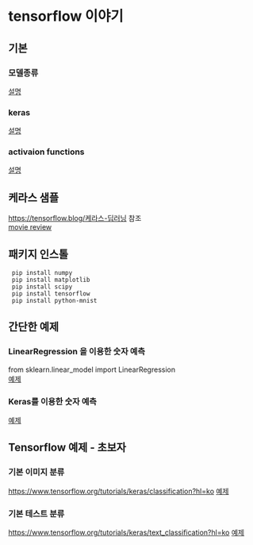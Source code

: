 # tensorflow 이야기

## 기본
### 모델종류
[설명](basic/model.md)
### keras
[설명](basic/keras.md)
### activaion functions
[설명](basic/activation.md)

## 케라스 샘플
https://tensorflow.blog/케라스-딥러닝 참조 \
[movie review](keras_sample/movie_review.md)

## 패키지 인스톨
```
 pip install numpy
 pip install matplotlib
 pip install scipy
 pip install tensorflow
 pip install python-mnist
```
## 간단한 예제
### LinearRegression 을 이용한 숫자 예측 
from sklearn.linear_model import LinearRegression <br>
[예제](linearregression_basic/README.md)
### Keras를 이용한 숫자 예측 
[예제](tensorflow_keras_basic/README.md)

## Tensorflow 예제 - 초보자
### 기본 이미지 분류
https://www.tensorflow.org/tutorials/keras/classification?hl=ko
[예제](tutorial_classificaion/README.md)
### 기본 테스트 분류
https://www.tensorflow.org/tutorials/keras/text_classification?hl=ko
[예제](tutorial_text_classification/README.md)



 
